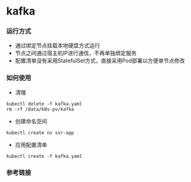 # kafka

### 运行方式
- 通过绑定节点挂载本地硬盘方式运行
- 节点之间通过宿主机IP进行通信，不再单独绑定服务
- 配置清单没有采用StatefulSet方式，直接采用Pod部署以方便单节点修改

### 如何使用
- 清理
```
kubectl delete -f kafka.yaml
rm -rf /data/k8s-pv/kafka
```
- 创建命名空间
```
kubectl create ns svr-app
```
- 应用配置清单
```
kubectl create -f kafka.yaml
```

### 参考链接
